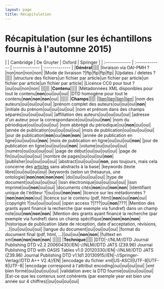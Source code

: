 ```yaml
---
layout: page
title: Récapitulation
---
```


# Récapitulation (sur les échantillons fournis à l'automne 2015)


|    | Cambridge     | De Gruyter     | Oxford    | Springer    |
| :------------- | :------------- | :------------- | :------------- |
|**Général**|||||
|livraison via OAI-PMH ?|non|non|non|non|
|Mode de livraison ?|ftp|ftp|ftp|ftp|
|Updates / deletes ?|||||
|structure des fichiers|un fichier par article|un fichier par article|un fichier par article|un fichier par article|
|Licence CC0 pour tout ?|oui|oui|non|non|
||||||
|**Contenu**|||||
|Métadonnées XML disponibles pour tout le contenu|**non**|oui|oui|oui|
|DTD homogène pour tout le contenu|**non**|**non**|**non**|oui|
||||||
|**Champs**|||||
||[lien](http://dx.doi.org/10.1017/S0031182011000941)|[lien](http://dx.doi.org/10.1515/pjs-2015-0058)|[lien](http://dx.doi.org/10.1093/aesa/sav039)|[lien](http://dx.doi.org/10.1007/s002619900002)|
|nom des auteurs|oui|oui|oui|oui|
|prénom complet des auteurs|oui|oui|oui|**non**|
|initiale du prénom|oui|oui|oui|oui|
|nom et prénom dans des champs séparés|oui|oui|oui|oui|
|affiliation des auteurs|oui|oui|oui|oui|
|adresse d'un auteur pour la correspondance|oui|oui|oui|**non**|
|nom du périodique|oui|oui|oui|oui|
|nom abbrégé du périodique|oui|**non**|oui|oui|
|année de publication|oui|oui|oui|oui|
|mois de publication|oui|oui|oui|oui|
|jour de publication|**non**|oui|**non**|**non**|
|année de publication en ligne|oui|oui|oui|**non**|
|mois de publication en ligne|oui|oui|oui|**non**|
|jour de publication en ligne|oui|oui|oui|**non**|
|volume|oui|oui|oui|oui|
|numéro|oui|oui|oui|oui|
|page de début|oui|oui|oui|oui|
|page de fin|oui|oui|oui|oui|
|nombre de pages|oui|oui|oui|**non**|
|publisher|oui|oui|oui|oui|
|abstract|oui|oui|oui|**non**, pas toujours, mais cela concerne des [articles](http://dx.doi.org/10.1007/s002619900297) sans abstracts à la base|
|keywords (texte libre)|oui|oui|oui|oui|
|keywords (selon un thésaurus, une ontologie)|**non**|**non**|**non**|**non**|
|doi|oui|oui|oui|oui|
|type de document|oui|oui|oui|oui|
|issn électronique|oui|oui|oui|oui|
|issn imprimé|oui|**non**|oui|oui|
|documents cités|**non**|oui|**non**|**non**|
|identifiant unique de l'éditeur ?|oui|oui|**non**|**non**|
|licence sur les métadonnées ?|**non**|**non**|**non**|oui|
|licence sur le contenu (pdf, html)|**non**|oui|**non**|oui|
|copyright ?|oui|oui|oui|oui|
|open access ?|???|oui|**non**|???|
|Mention des grants ayant financé la recherche (par exemple via fundref) dans un champ note|oui|**non**|**non**|**non**|
|Mention des grants ayant financé la recherche (par exemple via fundref) dans un champ spécifique|**non**|**non**|**non**|**non**|
|historique de publication (date de réception, date d'acceptation, révisions, ...)|oui|oui|oui|oui|
|langue du document|oui|oui|oui|oui|
|format du document final (pdf, html, …)|oui|oui|**non**|**non**|
|fulltext en xml|**non**|**non**|**non**|**non**|
||||||
|**Technique**|||||
|DTD|-//NLM//DTD Journal Publishing DTD v2.2 20060430//EN|-//NLM//DTD JATS (Z39.96) Journal Publishing DTD with OASIS Tables v1.0 20120330//EN|-//NLM//DTD JATS (Z39.96) Journal Publishing DTD v1.1d1 20130915//EN|-//Springer-Verlag//DTD A++ V2.4//EN|
|encodage du fichier xml|US-ASCII|UTF-8|UTF-8|UTF-8|
|encodage correspond à l'attribut encoding|oui|oui|oui|oui|
|xml bien formé|oui|oui|oui|oui|
|validation avec la DTD fournie|oui|oui|oui|oui|
|Est-ce que les contenus sont cohérents (par exemple year est bien une année sur 4 chiffres)|oui|oui|oui|oui|
